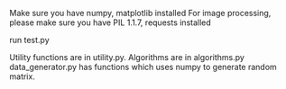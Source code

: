 Make sure you have numpy, matplotlib installed
For image processing, please make sure you have PIL 1.1.7, requests installed

run test.py

Utility functions are in utility.py. 
Algorithms are in algorithms.py 
data_generator.py has functions which uses numpy to generate random matrix.
